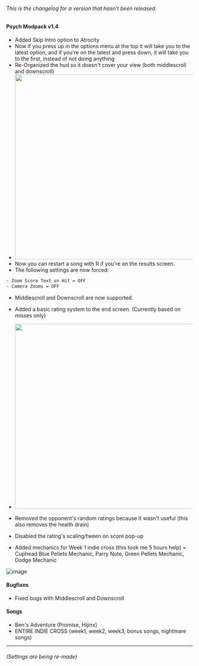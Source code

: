 ###### This is the changelog for a version that hasn't been released.
#### Psych Modpack v1.4

- Added Skip Intro option to Atrocity
- Now if you press up in the options menu at the top it will take you to the latest option, and if you're on the
  latest and press down, it will take you to the first, instead of not doing anything
- Re-Organized the hud so it doesn't cover your view (both middlescroll and downscroll)
- <img src="https://user-images.githubusercontent.com/81195994/161444309-afd3717c-9868-45c2-8e31-aaa09926639b.png" width = "500">
- Now you can restart a song with R if you're on the results screen.
- The following settings are now forced: 
```haxe
- Zoom Score Text on Hit = OFF
- Camera Zooms = OFF
```
- Middlescroll and Downscroll are now supported.
- Added a basic rating system to the end screen. (Currently based on misses only)
- <img src="https://user-images.githubusercontent.com/81195994/161405603-a26eaf86-755c-47a9-bef1-3dad3cca5e2a.png" width = "500">
- Removed the opponent's random ratings because it wasn't useful (this also removes the health drain)
- Disabled the rating's scaling/tween on score pop-up

- Added mechanics for Week 1 indie cross (this took me 5 hours help) = Cuphead Blue Pellets Mechanic, Parry Note, Green Pellets Mechanic, Dodge Mechanic

![image](https://user-images.githubusercontent.com/81195994/162595727-226de730-aa39-4822-addc-0c790fa63a46.png)



#### Bugfixes
- Fixed bugs with Middlescroll and Downscroll

#### Songs
- Ben's Adventure (Promise, Hijinx)
- ENTIRE INDIE CROSS (week1, week2, week3, bonus songs, nightmare songs)

___

###### (Settings are being re-made)
